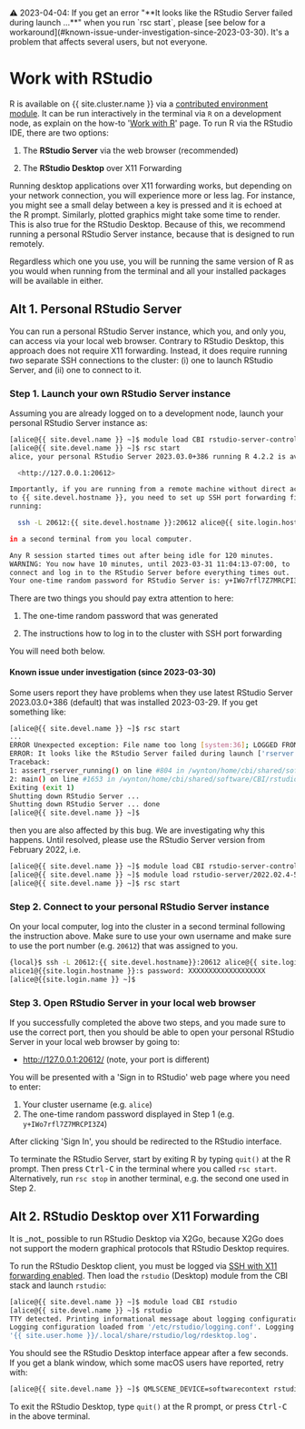 <div class="alert alert-warning" role="alert" style="margin-top: 3ex" markdown="1">
⚠️ 2023-04-04: If you get an error "**It looks like the RStudio Server failed during launch ...**" when you run `rsc start`, please [see below for a workaround](#known-issue-under-investigation-since-2023-03-30). It's a problem that affects several users, but not everyone.
</div>

# Work with RStudio

R is available on {{ site.cluster.name }} via a [contributed environment module](/hpc/software/software-repositories.html).  It can be run interactively in the terminal via `R` on a development node, as explain on the how-to '[Work with R]' page.  To run R via the RStudio IDE, there are two options:

1. The **RStudio Server** via the web browser (recommended)

2. The **RStudio Desktop** over X11 Forwarding

Running desktop applications over X11 forwarding works, but depending on your network connection, you will experience more or less lag. For instance, you might see a small delay between a key is pressed and it is echoed at the R prompt. Similarly, plotted graphics might take some time to render. This is also true for the RStudio Desktop. Because of this, we recommend running a personal RStudio Server instance, because that is designed to run remotely.

Regardless which one you use, you will be running the same version of R as you would when running from the terminal and all your installed packages will be available in either.


## Alt 1. Personal RStudio Server

You can run a personal RStudio Server instance, which you, and only you, can access via your local web browser.  Contrary to RStudio Desktop, this approach does not require X11 forwarding. Instead, it does require running _two_ separate SSH connections to the cluster: (i) one to launch RStudio Server, and (ii) one to connect to it.

### Step 1. Launch your own RStudio Server instance

Assuming you are already logged on to a development node, launch your personal RStudio Server instance as:

```sh
[alice@{{ site.devel.name }} ~]$ module load CBI rstudio-server-controller
[alice@{{ site.devel.name }} ~]$ rsc start
alice, your personal RStudio Server 2023.03.0+386 running R 4.2.2 is available on:

  <http://127.0.0.1:20612>

Importantly, if you are running from a remote machine without direct access
to {{ site.devel.hostname }}, you need to set up SSH port forwarding first, which you can do by
running:

  ssh -L 20612:{{ site.devel.hostname }}:20612 alice@{{ site.login.hostname }}

in a second terminal from you local computer.

Any R session started times out after being idle for 120 minutes.
WARNING: You now have 10 minutes, until 2023-03-31 11:04:13-07:00, to
connect and log in to the RStudio Server before everything times out.
Your one-time random password for RStudio Server is: y+IWo7rfl7Z7MRCPI3Z4
```

There are two things you should pay extra attention to here:

1. The one-time random password that was generated

2. The instructions how to log in to the cluster with SSH port forwarding

You will need both below.


#### Known issue under investigation (since 2023-03-30)

Some users report they have problems when they use latest RStudio
Server 2023.03.0+386 (default) that was installed 2023-03-29.  If you
get something like:

```sh
[alice@{{ site.devel.name }} ~]$ rsc start
...
ERROR Unexpected exception: File name too long [system:36]; LOGGED FROM: int main(int, char* const*) src/cpp/server/ServerMain.cpp:941
ERROR: It looks like the RStudio Server failed during launch ['rserver' process (PID 29050 on {{ site.devel.name }}) no longer exists]
Traceback:
1: assert_rserver_running() on line #804 in /wynton/home/cbi/shared/software/CBI/rstudio-server-controller-devel/bin/rsc
2: main() on line #1653 in /wynton/home/cbi/shared/software/CBI/rstudio-server-controller-devel/bin/rsc
Exiting (exit 1)
Shutting down RStudio Server ...
Shutting down RStudio Server ... done
[alice@{{ site.devel.name }} ~]$ 
```

then you are also affected by this bug.  We are investigating why this
happens. Until resolved, please use the RStudio Server version from
February 2022, i.e.

```sh
[alice@{{ site.devel.name }} ~]$ module load CBI rstudio-server-controller
[alice@{{ site.devel.name }} ~]$ module load rstudio-server/2022.02.4-500
[alice@{{ site.devel.name }} ~]$ rsc start
```



### Step 2. Connect to your personal RStudio Server instance

On your local computer, log into the cluster in a second terminal
following the instruction above.  Make sure to use your own username
and make sure to use the port number (e.g. `20612`) that
was assigned to you.

```sh
{local}$ ssh -L 20612:{{ site.devel.hostname}}:20612 alice@{{ site.login.hostname }}
alice1@{{site.login.hostname }}:s password: XXXXXXXXXXXXXXXXXXX
[alice@{{site.login.name }} ~]$ 
```

### Step 3. Open RStudio Server in your local web browser

If you successfully completed the above two steps, and you made sure to use the correct port, then you should be able to open your personal RStudio Server in your local web browser by going to:

* <http://127.0.0.1:20612/> (note, your port is different)

You will be presented with a 'Sign in to RStudio' web page where you need to enter:

1. Your cluster username (e.g. `alice`)
2. The one-time random password displayed in Step 1 (e.g. `y+IWo7rfl7Z7MRCPI3Z4`)

After clicking 'Sign In', you should be redirected to the RStudio interface.


To terminate the RStudio Server, start by exiting R by typing `quit()` at the R prompt. Then press <kbd>Ctrl-C</kbd> in the terminal where you called `rsc start`.  Alternatively, run `rsc stop` in another terminal, e.g. the second one used in Step 2.




## Alt 2. RStudio Desktop over X11 Forwarding

<div class="alert alert-warning" role="alert" markdown="1">
It is _not_ possible to run RStudio Desktop via X2Go, because X2Go does not support the modern graphical protocols that RStudio Desktop requires.
</div>

To run the RStudio Desktop client, you must be logged via [SSH with X11 forwarding enabled]. Then load the `rstudio` (Desktop) module from the CBI stack and launch `rstudio`:

```sh
[alice@{{ site.devel.name }} ~]$ module load CBI rstudio
[alice@{{ site.devel.name }} ~]$ rstudio
TTY detected. Printing informational message about logging configuration.
Logging configuration loaded from '/etc/rstudio/logging.conf'. Logging to
'{{ site.user.home }}/.local/share/rstudio/log/rdesktop.log'.
```

You should see the RStudio Desktop interface appear after a few seconds.
If you get a blank window, which some macOS users have reported, retry with:

```sh
[alice@{{ site.devel.name }} ~]$ QMLSCENE_DEVICE=softwarecontext rstudio
```

To exit the RStudio Desktop, type `quit()` at the R prompt, or press <kbd>Ctrl-C</kbd> in the above terminal.


[CBI software stack]: /hpc/software/software-repositories.html
[Work with R]: /hpc/howto/r.html
[SSH with X11 forwarding enabled]: /hpc/howto/gui-x11fwd.html#x11-forwarding-over-ssh
